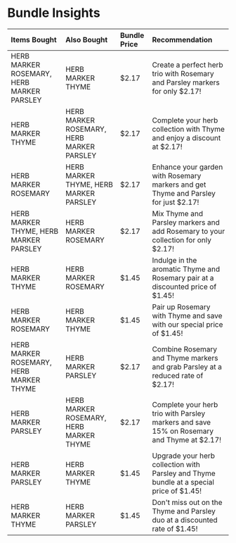 # Bundle Insights

| Items Bought                              | Also Bought                               | Bundle Price   | Recommendation                                                                            |
|:------------------------------------------|:------------------------------------------|:---------------|:------------------------------------------------------------------------------------------|
| HERB MARKER ROSEMARY, HERB MARKER PARSLEY | HERB MARKER THYME                         | $2.17          | Create a perfect herb trio with Rosemary and Parsley markers for only $2.17!              |
| HERB MARKER THYME                         | HERB MARKER ROSEMARY, HERB MARKER PARSLEY | $2.17          | Complete your herb collection with Thyme and enjoy a discount at $2.17!                   |
| HERB MARKER ROSEMARY                      | HERB MARKER THYME, HERB MARKER PARSLEY    | $2.17          | Enhance your garden with Rosemary markers and get Thyme and Parsley for just $2.17!       |
| HERB MARKER THYME, HERB MARKER PARSLEY    | HERB MARKER ROSEMARY                      | $2.17          | Mix Thyme and Parsley markers and add Rosemary to your collection for only $2.17!         |
| HERB MARKER THYME                         | HERB MARKER ROSEMARY                      | $1.45          | Indulge in the aromatic Thyme and Rosemary pair at a discounted price of $1.45!           |
| HERB MARKER ROSEMARY                      | HERB MARKER THYME                         | $1.45          | Pair up Rosemary with Thyme and save with our special price of $1.45!                     |
| HERB MARKER ROSEMARY, HERB MARKER THYME   | HERB MARKER PARSLEY                       | $2.17          | Combine Rosemary and Thyme markers and grab Parsley at a reduced rate of $2.17!           |
| HERB MARKER PARSLEY                       | HERB MARKER ROSEMARY, HERB MARKER THYME   | $2.17          | Complete your herb trio with Parsley markers and save 15% on Rosemary and Thyme at $2.17! |
| HERB MARKER PARSLEY                       | HERB MARKER THYME                         | $1.45          | Upgrade your herb collection with Parsley and Thyme bundle at a special price of $1.45!   |
| HERB MARKER THYME                         | HERB MARKER PARSLEY                       | $1.45          | Don't miss out on the Thyme and Parsley duo at a discounted rate of $1.45!                |